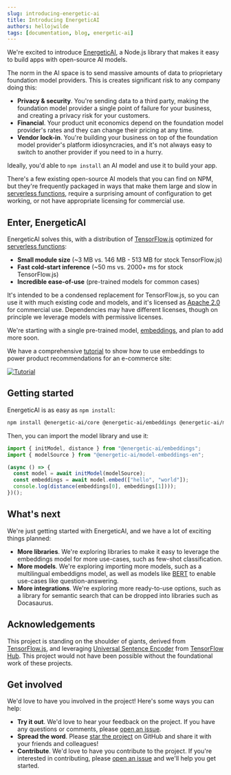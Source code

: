 ```yaml
---
slug: introducing-energetic-ai
title: Introducing EnergeticAI
authors: hellojwilde
tags: [documentation, blog, energetic-ai]
---
```


We're excited to introduce [EnergeticAI](/), a Node.js library that makes it easy to build apps with open-source AI models.

The norm in the AI space is to send massive amounts of data to prioprietary foundation model providers. This is creates significant risk to any company doing this:

- **Privacy & security**. You're sending data to a third party, making the foundation model provider a single point of failure for your business, and creating a privacy risk for your customers.
- **Financial**. Your product unit economics depend on the foundation model provider's rates and they can change their pricing at any time.
- **Vendor lock-in**. You're building your business on top of the foundation model provider's platform idiosyncracies, and it's not always easy to switch to another provider if you need to in a hurry.

Ideally, you'd able to `npm install` an AI model and use it to build your app.

There's a few existing open-source AI models that you can find on NPM, but they're frequently packaged in ways that make them large and slow in [serverless functions](/docs/key-concepts/serverless), require a surprising amount of configuration to get working, or not have appropriate licensing for commercial use.

## Enter, EnergeticAI

EnergeticAI solves this, with a distribution of [TensorFlow.js](https://www.tensorflow.org/js) optimized for [serverless functions](/docs/key-concepts/serverless):

- **Small module size** (~3 MB vs. 146 MB - 513 MB for stock TensorFlow.js)
- **Fast cold-start inference** (~50 ms vs. 2000+ ms for stock TensorFlow.js)
- **Incredible ease-of-use** (pre-trained models for common cases)

It's intended to be a condensed replacement for TensorFlow.js, so you can use it with much existing code and models, and it's licensed as [Apache 2.0](https://www.apache.org/licenses/LICENSE-2.0) for commercial use. Dependencies may have different licenses, though on principle we leverage models with permissive licenses.

We're starting with a single pre-trained model, [embeddings](/docs/guides/embeddings), and plan to add more soon.

We have a comprehensive [tutorial](/docs/tutorial) to show how to use embeddings to power product recommendations for an e-commerce site:

[![Tutorial](/img/tutorial.png)](/docs/tutorial)

## Getting started

EnergeticAI is as easy as `npm install`:

```bash
npm install @energetic-ai/core @energetic-ai/embeddings @energetic-ai/model-embeddings-en
```

Then, you can import the model library and use it:

```js
import { initModel, distance } from "@energetic-ai/embeddings";
import { modelSource } from "@energetic-ai/model-embeddings-en";

(async () => {
  const model = await initModel(modelSource);
  const embeddings = await model.embed(["hello", "world"]);
  console.log(distance(embeddings[0], embeddings[1])));
})();
```

## What's next

We're just getting started with EnergeticAI, and we have a lot of exciting things planned:

- **More libraries**. We're exploring libraries to make it easy to leverage the embeddings model for more use-cases, such as few-shot classification.
- **More models**. We're exploring importing more models, such as a multilingual embeddigns model, as well as models like [BERT](https://arxiv.org/abs/1810.04805) to enable use-cases like question-answering.
- **More integrations**. We're exploring more ready-to-use options, such as a library for semantic search that can be dropped into libraries such as Docasaurus.

## Acknowledgements

This project is standing on the shoulder of giants, derived from [TensorFlow.js](https://www.tensorflow.org/js), and leveraging [Universal Sentence Encoder](https://tfhub.dev/google/universal-sentence-encoder-lite/2) from [TensorFlow Hub](https://tfhub.dev/). This project would not have been possible without the foundational work of these projects.

## Get involved

We'd love to have you involved in the project! Here's some ways you can help:

- **Try it out**. We'd love to hear your feedback on the project. If you have any questions or comments, please [open an issue](https://github.com/realworldprivacy/energetic-ai/issues).
- **Spread the word**. Please [star the project](https://github.com/realworldprivacy/energetic-ai) on GitHub and share it with your friends and colleagues!
- **Contribute**. We'd love to have you contribute to the project. If you're interested in contributing, please [open an issue](https://github.com/realworldprivacy/energetic-ai/issues) and we'll help you get started.
